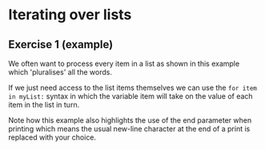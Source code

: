 # Iterating over lists
## Exercise 1 (example)

We often want to process every item in a list as shown in this example which 'pluralises' all the words.

If we just need access to the list items themselves we can use the `for item in myList:` syntax in which the variable item will take on the value of each item in the list in turn.

Note how this example also highlights the use of the end parameter when printing which means the usual new-line character at the end of a print is replaced with your choice.